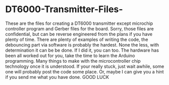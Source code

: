 # DT6000-Transmitter-Files-
These are the files for creating a DT6000 transmitter except microchip controller program and Gerber files for the board.
Sorry, those files are confidential, but can be reverse engineered from the plans if you have plenty of time.
There are plenty of examples of writing the code, the debouncing part via software is probably the hardest.
None the less, with determination it can be be done.  If I did it, you can too.
The hardware has been all worked out for you, take the time to learn the Arduino programming.
Many things to make with the microcontroller chip technology once it is understood.
If your really stuck, just wait awhile, some one will probably post the code some place.
Or, maybe I can give you a hint if you send me what you have done. 
GOOD LUCK

